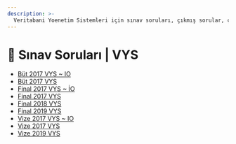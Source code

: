 ```yaml
---
description: >-
  Veritabani Yoenetim Sistemleri için sınav soruları, çıkmış sorular, çıkmışlar, önceki senelerde çıkan sorular
---
```


# 📃 Sınav Soruları \| VYS

<!--YPackage.YGitbookIntegration-tarafından-otomatik-oluşturulmuştur-->

- [Büt 2017 VYS ~ IO](B%C3%BCt%202017%20VYS%20~%20IO.pdf)
- [Büt 2017 VYS](B%C3%BCt%202017%20VYS.pdf)
- [Final 2017 VYS ~ İO](Final%202017%20VYS%20~%20%C4%B0O.pdf)
- [Final 2017 VYS](Final%202017%20VYS.pdf)
- [Final 2018 VYS](Final%202018%20VYS.pdf)
- [Final 2019 VYS](Final%202019%20VYS.pdf)
- [Vize 2017 VYS ~ IO](Vize%202017%20VYS%20~%20IO.pdf)
- [Vize 2017 VYS](Vize%202017%20VYS.pdf)
- [Vize 2019 VYS](Vize%202019%20VYS.pdf)

<!--YPackage.YGitbookIntegration-tarafından-otomatik-oluşturulmuştur-->
